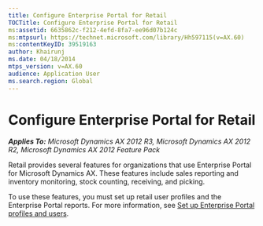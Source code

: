 ```yaml
---
title: Configure Enterprise Portal for Retail
TOCTitle: Configure Enterprise Portal for Retail
ms:assetid: 6635862c-f212-4efd-8fa7-ee96d07b124c
ms:mtpsurl: https://technet.microsoft.com/library/Hh597115(v=AX.60)
ms:contentKeyID: 39519163
author: Khairunj
ms.date: 04/18/2014
mtps_version: v=AX.60
audience: Application User
ms.search.region: Global
---
```


# Configure Enterprise Portal for Retail 


_**Applies To:** Microsoft Dynamics AX 2012 R3, Microsoft Dynamics AX 2012 R2, Microsoft Dynamics AX 2012 Feature Pack_

Retail provides several features for organizations that use Enterprise Portal for Microsoft Dynamics AX. These features include sales reporting and inventory monitoring, stock counting, receiving, and picking.

To use these features, you must set up retail user profiles and the Enterprise Portal reports. For more information, see [Set up Enterprise Portal profiles and users](set-up-enterprise-portal-profiles-and-users.md).

  


